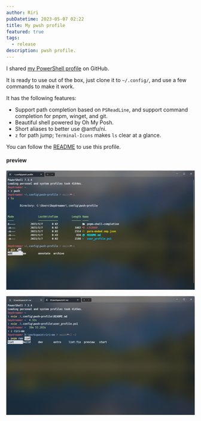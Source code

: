 ```yaml
---
author: Riri
pubDatetime: 2023-05-07 02:22
title: My pwsh profile
featured: true
tags:
  - release
description: pwsh profile.
---
```


I shared [my PowerShell profile](https://github.com/Daydreamer-riri/pwsh-profile/) on GitHub.

It is ready to use out of the box, just clone it to `~/.config/`, and use a few commands to make it work.

It has the following features:

- Support path completion based on `PSReadLine`, and support command completion for pnpm, winget, and git.
- Beautiful shell powered by Oh My Posh.
- Short aliases to better use @antfu/ni.
- `z` for path jump; `Terminal-Icons` makes `ls` clear at a glance.

You can follow the [README](https://github.com/Daydreamer-riri/pwsh-profile/#readme) to use this profile.

#### preview

![preview](../../assets/blog/my-pwsh-profile/preview.png)

![pnpm completion](../../assets/blog/my-pwsh-profile/pnpm-completion.png)
